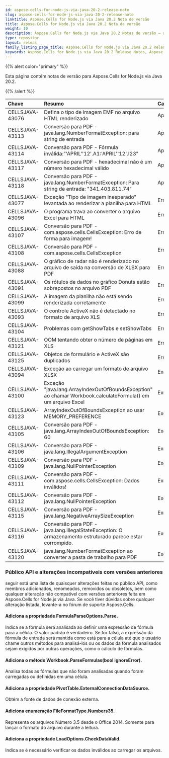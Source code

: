 ```yaml
---
id: aspose-cells-for-node-js-via-java-20-2-release-note
slug: aspose-cells-for-node-js-via-java-20-2-release-note
linktitle: Aspose.Cells for Node.js via Java 20.2 Nota de versão
title: Aspose.Cells for Node.js via Java 20.2 Nota de versão
weight: 10
description: Aspose.Cells for Node.js via Java 20.2 Notas de versão – as últimas melhorias, novos recursos e correções
type: repositor
layout: releas
family_listing_page_title: Aspose.Cells for Node.js via Java 20.2 Release Note
keywords: Aspose.Cells for Node.js via Java 20.2 Release Notes, Aspose.Cells for Node.js via Java 20.2 updates and fixe
---
```

{{% alert color="primary" %}} 

Esta página contém notas de versão para Aspose.Cells for Node.js via Java 20.2.

{{% /alert %}} 

|**Chave**|**Resumo**|**Categoria**|
| :- | :- | :- |
|CELLSJAVA-43076|Defina o tipo de imagem EMF no arquivo HTML renderizado|Aprimoramento|
|CELLSJAVA-43113|Conversão para PDF - java.lang.NumberFormatException: para string de entrada|Aprimoramento|
|CELLSJAVA-43114|Conversão para PDF - Fórmula inválida:"'APRIL''12'.A1:'APRIL''12'.I23"|Aprimoramento|
|CELLSJAVA-43117|Conversão para PDF - hexadecimal não é um número hexadecimal válido|Aprimoramento|
|CELLSJAVA-43118|Conversão para PDF - java.lang.NumberFormatException: Para string de entrada: "341.403.811.74"|Aprimoramento|
|CELLSJAVA-43077|Exceção "Tipo de imagem inesperado" levantada ao renderizar a planilha para HTML|Erro|
|CELLSJAVA-43096|O programa trava ao converter o arquivo Excel para HTML|Erro|
|CELLSJAVA-43107|Conversão para PDF - com.aspose.cells.CellsException: Erro de forma para imagem!|Erro|
|CELLSJAVA-43108|Conversão para PDF - com.aspose.cells.CellsException|Erro|
|CELLSJAVA-43088|O gráfico de radar não é renderizado no arquivo de saída na conversão de XLSX para PDF|Erro|
|CELLSJAVA-43091|Os rótulos de dados no gráfico Donuts estão sobrepostos no arquivo PDF|Erro|
|CELLSJAVA-43099|A imagem da planilha não está sendo renderizada corretamente|Erro|
|CELLSJAVA-43093|O controle ActiveX não é detectado no formato de arquivo XLS|Erro|
|CELLSJAVA-43104|Problemas com getShowTabs e setShowTabs|Erro|
|CELLSJAVA-43121|OOM tentando obter o número de páginas em XLS|Erro|
|CELLSJAVA-43125|Objetos de formulário e ActiveX são duplicados|Erro|
|CELLSJAVA-43094|Exceção ao carregar um formato de arquivo XLSX|Exceção|
|CELLSJAVA-43100|Exceção "java.lang.ArrayIndexOutOfBoundsException" ao chamar Workbook.calculateFormula() em um arquivo Excel|Exceção|
|CELLSJAVA-43123|ArrayIndexOutOfBoundsException ao usar MEMORY_PREFERENCE|Exceção|
|CELLSJAVA-43105|Conversão para PDF - java.lang.ArrayIndexOutOfBoundsException: 60|Exceção|
|CELLSJAVA-43106|Conversão para PDF - java.lang.IllegalArgumentException|Exceção|
|CELLSJAVA-43109|Conversão para PDF - java.lang.NullPointerException|Exceção|
|CELLSJAVA-43111|Conversão para PDF - com.aspose.cells.CellsException: Dados inválidos!|Exceção|
|CELLSJAVA-43112|Conversão para PDF - java.lang.NullPointerException|Exceção|
|CELLSJAVA-43115|Conversão para PDF - java.lang.NegativeArraySizeException|Exceção|
|CELLSJAVA-43116|Conversão para PDF - java.lang.IllegalStateException: O armazenamento estruturado parece estar corrompido.|Exceção|
|CELLSJAVA-43120|java.lang.NumberFormatException ao converter a pasta de trabalho para PDF|Exceção|
###  **Público API e alterações incompatíveis com versões anteriores**
seguir está uma lista de quaisquer alterações feitas no público API, como membros adicionados, renomeados, removidos ou obsoletos, bem como qualquer alteração não compatível com versões anteriores feita em Aspose.Cells for Node.js via Java. Se você tiver dúvidas sobre qualquer alteração listada, levante-a no fórum de suporte Aspose.Cells.
####  **Adiciona a propriedade FormulaParseOptions.Parse.**
Indica se a fórmula será analisada ao definir uma expressão de fórmula para a célula. O valor padrão é verdadeiro. Se for falso, a expressão da fórmula de entrada será mantida como está para a célula até que o usuário chame outros métodos para analisá-los ou os dados da fórmula analisados sejam exigidos por outras operações, como o cálculo de fórmulas.
####  **Adiciona o método Workbook.ParseFormulas(bool ignoreError).**
Analisa todas as fórmulas que não foram analisadas quando foram carregadas ou definidas em uma célula.
####  **Adiciona a propriedade PivotTable.ExternalConnectionDataSource.**
Obtém a fonte de dados de conexão externa.
####  **Adiciona enumeração FileFormatType.Numbers35.**
Representa os arquivos Número 3.5 desde o Office 2014. Somente para lançar o formato do arquivo durante a leitura.
####  **Adiciona a propriedade LoadOptions.CheckDataValid.**
Indica se é necessário verificar os dados inválidos ao carregar os arquivos.


